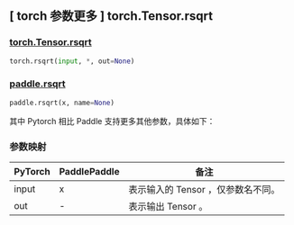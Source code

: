 ## [ torch 参数更多 ] torch.Tensor.rsqrt

### [ torch.Tensor.rsqrt](https://pytorch.org/docs/stable/generated/torch.Tensor.rsqrt)

```python
torch.rsqrt(input, *, out=None)
```

### [paddle.rsqrt](https://www.paddlepaddle.org.cn/documentation/docs/zh/api/paddle/rsqrt_cn.html)

```python
paddle.rsqrt(x, name=None)
```

其中 Pytorch 相⽐ Paddle ⽀持更多其他参数，具体如下：

### 参数映射

| PyTorch       | PaddlePaddle | 备注                                                   |
| ------------- | ------------ | ------------------------------------------------------ |
| input    | x           | 表示输入的 Tensor ，仅参数名不同。 |
| out | -            | 表示输出 Tensor 。 |
